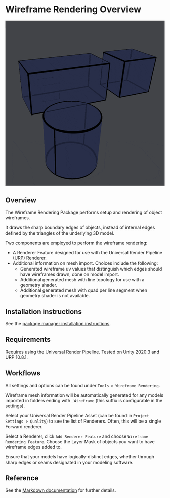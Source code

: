 #  Wireframe Rendering Overview

![Wireframe Rendering In Action](Documentation~/wireframe-example.gif)

## Overview

The Wireframe Rendering Package performs setup and rendering of object wireframes.

It draws the sharp boundary edges of objects, instead of internal edges defined
by the triangles of the underlying 3D model.

Two components are employed to perform the wireframe rendering:

* A Renderer Feature designed for use with the
Universal Render Pipeline (URP) Renderer.
* Additional information on mesh import. Choices include the following:
  * Generated wireframe uv values that distinguish which edges should have
wireframes drawn, done on model import.
  * Additional generated mesh with line topology for use with a geometry shader.
  * Additional generated mesh with quad per line segment when geometry shader is not available.

## Installation instructions

See the [package manager installation instructions](https://docs.unity3d.com/Manual/upm-ui-install.html).

## Requirements

Requires using the Universal Render Pipeline.
Tested on Unity 2020.3 and URP 10.8.1.

## Workflows

All settings and options can be found under `Tools > Wireframe Rendering`.

Wireframe mesh information will be automatically generated for any models
imported in folders ending with `_Wireframe`
(this suffix is configurable in the settings).

Select your Universal Render Pipeline Asset
(can be found in `Project Settings > Quality`) to see the list of Renderers.
Often, this will be a single Forward renderer.

Select a Renderer, click `Add Renderer Feature` and choose
`Wireframe Rendering Feature`. Choose the Layer Mask of objects you want to
have wireframe edges added to.

Ensure that your models have logically-distinct edges, whether through sharp
edges or seams designated in your modeling software.

## Reference

See the [Markdown documentation](Documentation~/wireframe-rendering.md) for further details.
